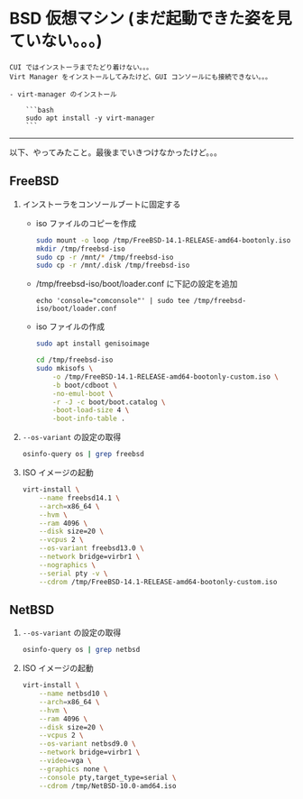 BSD 仮想マシン (まだ起動できた姿を見ていない。。。)
===

```{warning}
CUI ではインストーラまでたどり着けない。。。  
Virt Manager をインストールしてみたけど、GUI コンソールにも接続できない。。。

- virt-manager のインストール

    ```bash
    sudo apt install -y virt-manager
    ```
```

---

以下、やってみたこと。最後までいきつけなかったけど。。。

## FreeBSD

1. インストーラをコンソールブートに固定する

    - iso ファイルのコピーを作成

        ```bash
        sudo mount -o loop /tmp/FreeBSD-14.1-RELEASE-amd64-bootonly.iso /mnt/
        mkdir /tmp/freebsd-iso
        sudo cp -r /mnt/* /tmp/freebsd-iso
        sudo cp -r /mnt/.disk /tmp/freebsd-iso
        ```

    - /tmp/freebsd-iso/boot/loader.conf に下記の設定を追加

        ```text
        echo 'console="comconsole"' | sudo tee /tmp/freebsd-iso/boot/loader.conf
        ```

    - iso ファイルの作成

        ```bash
        sudo apt install genisoimage

        cd /tmp/freebsd-iso
        sudo mkisofs \
            -o /tmp/FreeBSD-14.1-RELEASE-amd64-bootonly-custom.iso \
            -b boot/cdboot \
            -no-emul-boot \
            -r -J -c boot/boot.catalog \
            -boot-load-size 4 \
            -boot-info-table .
        ```

2. `--os-variant` の設定の取得

    ```bash
    osinfo-query os | grep freebsd
    ```

3. ISO イメージの起動

    ```bash
    virt-install \
        --name freebsd14.1 \
        --arch=x86_64 \
        --hvm \
        --ram 4096 \
        --disk size=20 \
        --vcpus 2 \
        --os-variant freebsd13.0 \
        --network bridge=virbr1 \
        --nographics \
        --serial pty -v \
        --cdrom /tmp/FreeBSD-14.1-RELEASE-amd64-bootonly-custom.iso
    ```

## NetBSD

1. `--os-variant` の設定の取得

    ```bash
    osinfo-query os | grep netbsd
    ```

2. ISO イメージの起動

    ```bash
    virt-install \
        --name netbsd10 \
        --arch=x86_64 \
        --hvm \
        --ram 4096 \
        --disk size=20 \
        --vcpus 2 \
        --os-variant netbsd9.0 \
        --network bridge=virbr1 \
        --video=vga \
        --graphics none \
        --console pty,target_type=serial \
        --cdrom /tmp/NetBSD-10.0-amd64.iso
    ```
